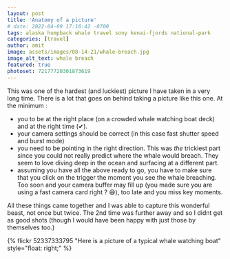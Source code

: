 ```yaml
---
layout: post
title: 'Anatomy of a picture'
# date: 2022-04-09 17:16:42 -0700
tags: alaska humpback whale travel sony kenai-fjords national-park
categories: [travel]
author: amit
image: assets/images/08-14-21/whale-breach.jpg
image_alt_text: whale breach
featured: true
photoset: 72177720301873619
---
```


This was one of the hardest (and luckiest) picture I have taken in a very long time. There is a lot that goes on behind taking a picture like this one. At the minimum :

- you to be at the right place (on a crowded whale watching boat deck) and at the right time (✔).
- your camera settings should be correct (in this case fast shutter speed and burst mode)
- you need to be pointing in the right direction. This was _the_ trickiest part since you could not really predict where the whale would breach. They seem to love diving deep in the ocean and surfacing at a different part.
- assuming you have all the above ready to go, you have to make sure that you click on the trigger the moment you see the whale breaching. Too soon and your camera buffer may fill up (you made sure you are using a fast camera card right ? 😄), too late and you miss key moments.

All these things came together and I was able to capture this wonderful beast, not once but twice. The 2nd time was further away and so I didnt get as good shots (though I would have been happy with just those by themselves too.)

{% flickr 52337333795 "Here is a picture of a typical whale watching boat" style="float: right;" %}
